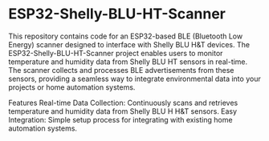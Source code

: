 # ESP32-Shelly-BLU-HT-Scanner
This repository contains code for an ESP32-based BLE (Bluetooth Low Energy) scanner designed to interface with Shelly BLU H&amp;T devices.
The ESP32-Shelly-BLU-HT-Scanner project enables users to monitor temperature and humidity data from Shelly BLU HT sensors in real-time. 
The scanner collects and processes BLE advertisements from these sensors, providing a seamless way to integrate environmental data into your projects or home automation systems.

Features
Real-time Data Collection: Continuously scans and retrieves temperature and humidity data from Shelly BLU H H&amp;T sensors.
Easy Integration: Simple setup process for integrating with existing home automation systems.
